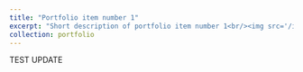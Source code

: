 ```yaml
---
title: "Portfolio item number 1"
excerpt: "Short description of portfolio item number 1<br/><img src='/images/500x300.png'>"
collection: portfolio
---
```


TEST UPDATE
